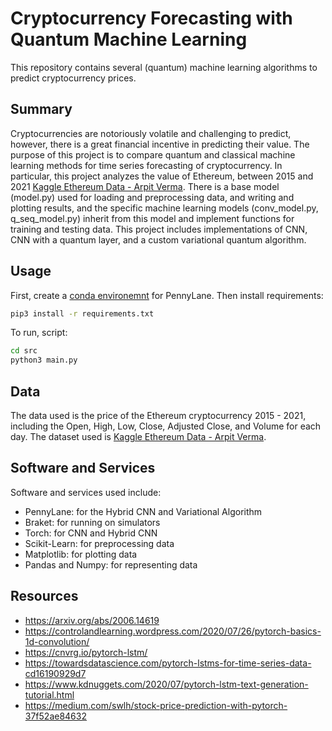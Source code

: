 # Cryptocurrency Forecasting with Quantum Machine Learning 
This repository contains several (quantum) machine learning algorithms to predict cryptocurrency prices.

## Summary 
Cryptocurrencies are notoriously volatile and challenging to predict, however, there is a great financial incentive in predicting their value. The purpose of this project is to compare quantum and classical machine learning methods for time series forecasting of cryptocurrency. In particular, this project analyzes the value of Ethereum, between 2015 and 2021 [Kaggle Ethereum Data - Arpit Verma](https://www.kaggle.com/varpit94/ethereum-data). There is a base model (model.py) used for loading and preprocessing data, and writing and plotting results, and the specific machine learning models (conv_model.py, q_seq_model.py) inherit from this model and implement functions for training and testing data. This project includes implementations of CNN, CNN with a quantum layer, and a custom variational quantum algorithm. 

## Usage
First, create a [conda environemnt](https://docs.conda.io/projects/conda/en/latest/user-guide/tasks/manage-environments.html#creating-an-environment-with-commands)  for PennyLane. Then install requirements:
```bash
pip3 install -r requirements.txt
``` 
To run, script:
```bash
cd src
python3 main.py
``` 

## Data
The data used is the price of the Ethereum cryptocurrency 2015 - 2021, including the Open, High, Low, Close, Adjusted Close, and Volume for each day. The dataset used is [Kaggle Ethereum Data - Arpit Verma](https://www.kaggle.com/varpit94/ethereum-data).

## Software and Services 
Software and services used include:
* PennyLane: for the Hybrid CNN and Variational Algorithm
* Braket: for running on simulators 
* Torch: for CNN and Hybrid CNN
* Scikit-Learn: for preprocessing data
* Matplotlib: for plotting data
* Pandas and Numpy: for representing data

  
## Resources
* https://arxiv.org/abs/2006.14619
* https://controlandlearning.wordpress.com/2020/07/26/pytorch-basics-1d-convolution/
* https://cnvrg.io/pytorch-lstm/
* https://towardsdatascience.com/pytorch-lstms-for-time-series-data-cd16190929d7
* https://www.kdnuggets.com/2020/07/pytorch-lstm-text-generation-tutorial.html
* https://medium.com/swlh/stock-price-prediction-with-pytorch-37f52ae84632